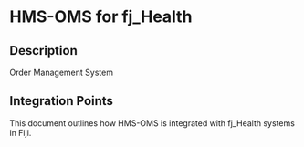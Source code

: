 # HMS-OMS for fj_Health

## Description

Order Management System

## Integration Points

This document outlines how HMS-OMS is integrated with fj_Health systems in Fiji.
